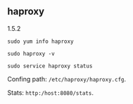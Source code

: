 haproxy
-
1.5.2

````
sudo yum info haproxy

sudo haproxy -v

sudo service haproxy status
````

Confing path: `/etc/haproxy/haproxy.cfg`.

Stats: `http:/host:8080/stats`.
